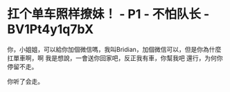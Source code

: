 # 扛个单车照样撩妹！ - P1 - 不怕队长 - BV1Pt4y1q7bX

你，小姐姐，可以給你加個微信嗎，我叫Bridian，加個微信可以，但是你為什麼扛單車啊，啊 我是想說，一會送你回家吧，反正我有車，你幫我吧 還行，为何你停留不走。

你听了会走。